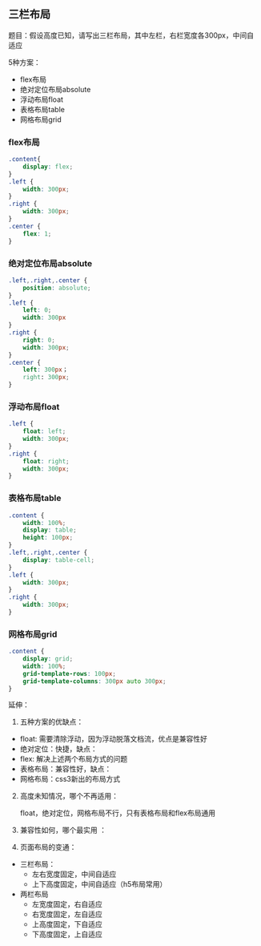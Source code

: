 ## 三栏布局

题目：假设高度已知，请写出三栏布局，其中左栏，右栏宽度各300px，中间自适应

5种方案：

- flex布局
- 绝对定位布局absolute
- 浮动布局float
- 表格布局table
- 网格布局grid

### flex布局

```css
.content{
    display: flex;
}
.left {
    width: 300px;
}
.right {
    width: 300px;
}
.center {
    flex: 1;
}
```

### 绝对定位布局absolute

```css
.left,.right,.center {
    position: absolute;
}
.left {
    left: 0;
    width: 300px
}
.right {
    right: 0;
    width: 300px;
}
.center {
    left: 300px；
    right: 300px;
}
```

### 浮动布局float

```css
.left {
    float: left;
    width: 300px;
}
.right {
    float: right;
    width: 300px;
}
```

### 表格布局table

```css
.content {
    width: 100%;
    display: table;
    height: 100px;
}
.left,.right,.center {
    display: table-cell;
}
.left {
    width: 300px;
}
.right {
    width: 300px;
}
```

### 网格布局grid

```css
.content {
    display: grid;
    width: 100%;
    grid-template-rows: 100px;
    grid-template-columns: 300px auto 300px;
}
```

延伸：

1. 五种方案的优缺点：

- float: 需要清除浮动，因为浮动脱落文档流，优点是兼容性好
- 绝对定位：快捷，缺点：
- flex: 解决上述两个布局方式的问题
- 表格布局：兼容性好，缺点：
- 网格布局：css3新出的布局方式

2. 高度未知情况，哪个不再适用：

    float，绝对定位，网格布局不行，只有表格布局和flex布局通用

3.  兼容性如何，哪个最实用 ：

4. 页面布局的变通：

- 三栏布局：
    - 左右宽度固定，中间自适应
    - 上下高度固定，中间自适应（h5布局常用）
- 两栏布局
    - 左宽度固定，右自适应
    - 右宽度固定，左自适应
    - 上高度固定，下自适应
    - 下高度固定，上自适应